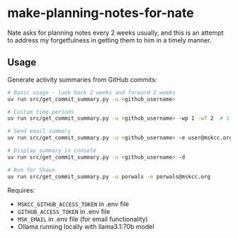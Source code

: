 # make-planning-notes-for-nate

Nate asks for planning notes every 2 weeks usually, and this is an attempt to address my forgetfulness in getting them to him in a timely manner.

## Usage

Generate activity summaries from GitHub commits:

```bash
# Basic usage - look back 2 weeks and forward 2 weeks
uv run src/get_commit_summary.py -u <github_username>

# Custom time periods
uv run src/get_commit_summary.py -u <github_username> -wp 1 -wf 2  # 1 week past, 2 weeks future

# Send email summary
uv run src/get_commit_summary.py -u <github_username> -e user@mskcc.org

# Display summary in console
uv run src/get_commit_summary.py -u <github_username> -d

# Run for Shaun
uv run src/get_commit_summary.py -u porwals -e porwals@mskcc.org
```

Requires:
- `MSKCC_GITHUB_ACCESS_TOKEN` in .env file
- `GITHUB_ACCESS_TOKEN` in .env file
- `MSK_EMAIL` in .env file (for email functionality)
- Ollama running locally with llama3.1:70b model